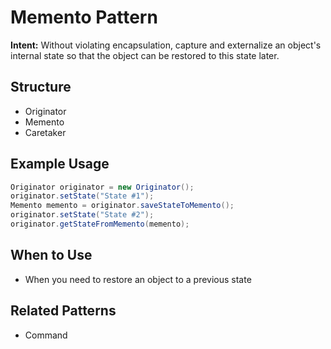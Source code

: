 # Memento Pattern

**Intent:** Without violating encapsulation, capture and externalize an object's internal state so that the object can be restored to this state later.

## Structure
- Originator
- Memento
- Caretaker

## Example Usage
```java
Originator originator = new Originator();
originator.setState("State #1");
Memento memento = originator.saveStateToMemento();
originator.setState("State #2");
originator.getStateFromMemento(memento);
```

## When to Use
- When you need to restore an object to a previous state

## Related Patterns
- Command
